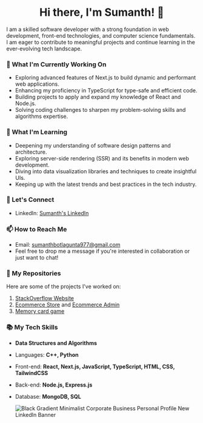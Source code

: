 <h1 align='center'> Hi there, I'm Sumanth! 👋</h1>

I am a skilled software developer with a strong foundation in web development, front-end technologies, and computer science fundamentals. I am eager to contribute to meaningful projects and continue learning in the ever-evolving tech landscape.

### 🔭 What I'm Currently Working On

- Exploring advanced features of Next.js to build dynamic and performant web applications.
- Enhancing my proficiency in TypeScript for type-safe and efficient code.
- Building projects to apply and expand my knowledge of React and Node.js.
- Solving coding challenges to sharpen my problem-solving skills and algorithms expertise.

### 🌱 What I'm Learning

- Deepening my understanding of software design patterns and architecture.
- Exploring server-side rendering (SSR) and its benefits in modern web development.
- Diving into data visualization libraries and techniques to create insightful UIs.
- Keeping up with the latest trends and best practices in the tech industry.

### 💬 Let's Connect

- LinkedIn: [Sumanth's LinkedIn](https://www.linkedin.com/in/sumanth-botlagunta/)

### 📫 How to Reach Me

- Email: sumanthbotlagunta977@gmail.com
- Feel free to drop me a message if you're interested in collaboration or just want to chat!

### 🚀 My Repositories

Here are some of the projects I've worked on:

1. [StackOverflow Website](https://github.com/sumanth-botlagunta/stack_overflow_next13)
2. [Ecommerce Store](https://github.com/sumanth-botlagunta/ecommerce-store) and [Ecommerce Admin](https://github.com/sumanth-botlagunta/ecommerce-admin-dashboard)
3. [Memory card game](https://exquisite-otter-a6fee5.netlify.app/)


### 📚 My Tech Skills

- **Data Structures and Algorithms**
- Languages: **C++, Python**
- Front-end: **React, Next.js, JavaScript, TypeScript, HTML, CSS, TailwindCSS**
- Back-end: **Node.js, Express.js**
- Database: **MongoDB, SQL**

  ![Black Gradient Minimalist Corporate Business Personal Profile New LinkedIn Banner](https://github.com/sumanth-botlagunta/sumanth-botlagunta/assets/86908741/f990883b-7347-44f2-add0-94d8c838795b)


